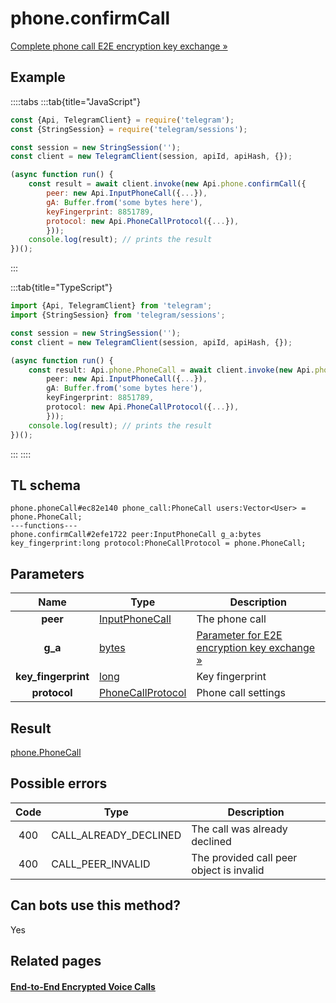 # phone.confirmCall

[Complete phone call E2E encryption key exchange »](https://core.telegram.org/api/end-to-end/voice-calls)

## Example

::::tabs
:::tab{title="JavaScript"}

```js
const {Api, TelegramClient} = require('telegram');
const {StringSession} = require('telegram/sessions');

const session = new StringSession('');
const client = new TelegramClient(session, apiId, apiHash, {});

(async function run() {
    const result = await client.invoke(new Api.phone.confirmCall({
		peer: new Api.InputPhoneCall({...}),
		gA: Buffer.from('some bytes here'),
		keyFingerprint: 8851789,
		protocol: new Api.PhoneCallProtocol({...}),
		}));
    console.log(result); // prints the result
})();

```

:::

:::tab{title="TypeScript"}

```ts
import {Api, TelegramClient} from 'telegram';
import {StringSession} from 'telegram/sessions';

const session = new StringSession('');
const client = new TelegramClient(session, apiId, apiHash, {});

(async function run() {
    const result: Api.phone.PhoneCall = await client.invoke(new Api.phone.confirmCall({
		peer: new Api.InputPhoneCall({...}),
		gA: Buffer.from('some bytes here'),
		keyFingerprint: 8851789,
		protocol: new Api.PhoneCallProtocol({...}),
		}));
    console.log(result); // prints the result
})();

```

:::
::::

## TL schema

```
phone.phoneCall#ec82e140 phone_call:PhoneCall users:Vector<User> = phone.PhoneCall;
---functions---
phone.confirmCall#2efe1722 peer:InputPhoneCall g_a:bytes key_fingerprint:long protocol:PhoneCallProtocol = phone.PhoneCall;
```

## Parameters

|        Name         | Type                                                                  | Description                                                                                         |
| :-----------------: | --------------------------------------------------------------------- | --------------------------------------------------------------------------------------------------- |
|      **peer**       | [InputPhoneCall](https://core.telegram.org/type/InputPhoneCall)       | The phone call                                                                                      |
|       **g_a**       | [bytes](https://core.telegram.org/type/bytes)                         | [Parameter for E2E encryption key exchange »](https://core.telegram.org/api/end-to-end/voice-calls) |
| **key_fingerprint** | [long](https://core.telegram.org/type/long)                           | Key fingerprint                                                                                     |
|    **protocol**     | [PhoneCallProtocol](https://core.telegram.org/type/PhoneCallProtocol) | Phone call settings                                                                                 |

## Result

[phone.PhoneCall](https://core.telegram.org/type/phone.PhoneCall)

## Possible errors

| Code | Type                  | Description                              |
| :--: | --------------------- | ---------------------------------------- |
| 400  | CALL_ALREADY_DECLINED | The call was already declined            |
| 400  | CALL_PEER_INVALID     | The provided call peer object is invalid |

## Can bots use this method?

Yes

## Related pages

#### [End-to-End Encrypted Voice Calls](https://core.telegram.org/api/end-to-end/voice-calls)
